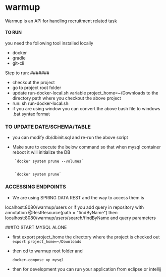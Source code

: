 # warmup 

Warmup is an API for handling recruitment related task

#### TO RUN
you need the following tool installed locally

* docker
* gradle
* git-cli

Step to run:
#######
* checkout the project
* go to project root folder
* update run-docker-local.sh variable
   project_home=~/Downloads to the directory path where you checkout the above project
* run:
   sh run-docker-local.sh
* if you are using window you can convert the above bash file to windows .bat syntax
 format
 
 
 ### TO UPDATE DATE/SCHEMA/TABLE
 * you can modify db/dbinit.sql and re-run the above script
 * Make sure to execute the below command so that when mysql container reboot it will initialize the DB
 
 
 		`docker system prune --volumes`
 	
    		
    	`docker system prune`
    	
  ### ACCESSING ENDPOINTS
  
  * We are using SPRING DATA REST and the way to access them is
  
  localhost:8080/warmup/users or if you add query in repository with annotation @RestResource(path = "findByName")
  then localhost:8080/warmup/users/search/findByName and query parameters
  
  ###TO START MYSQL ALONE
  * first export project_home the directory where the project is checked out
    `export project_home=~/Downloads`
    
  * then cd to warmup root folder and 
  
  	`docker-compose up mysql`
  	
  * then for development you can run your application from eclipse or intellij
  
